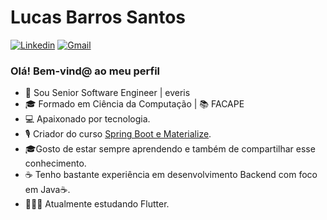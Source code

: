 # Lucas Barros Santos

[![Linkedin](https://img.shields.io/badge/LinkedIn-blue?style=for-the-badge&logo=Linkedin)](https://www.linkedin.com/in/lucasbarrossantos/)
[![Gmail](https://img.shields.io/badge/-Gmail-c14438?style=for-the-badge&logo=Gmail&logoColor=white&link=mailto:lucas14081992@gmail.com)](mailto:lucas14081992@gmail.com)



### Olá! Bem-vind@ ao meu perfil

- 👷 Sou Senior Software Engineer | everis
- 🎓 Formado em Ciência da Computação | 📚 FACAPE
- 💻 Apaixonado por tecnologia.
- 🎙️ Criador do curso [Spring Boot e Materialize](https://www.hotmart.com/product/curso-de-spring-boot-e-materialize).
- 🎓Gosto de estar sempre aprendendo e também de compartilhar esse conhecimento.
- ☕ Tenho bastante experiência em desenvolvimento Backend com foco em Java☕.
- 👨🏻‍💻 Atualmente estudando Flutter.

